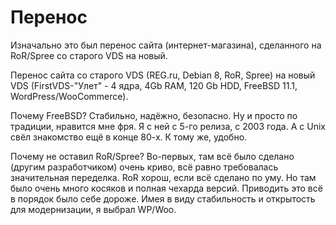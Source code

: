 # Перенос
Изначально это был перенос сайта (интернет-магазина), сделанного на RoR/Spree со старого VDS на новый.

Перенос сайта со старого VDS (REG.ru, Debian 8, RoR, Spree) на новый VDS (FirstVDS-"Улет" - 4 ядра, 4Gb RAM, 120 Gb HDD, FreeBSD 11.1, WordPress/WooCommerce).

Почему FreeBSD? Стабильно, надёжно, безопасно. Ну и просто по традиции, нравится мне фря. Я с ней с 5-го релиза, с 2003 года. А с Unix свёл знакомство ещё в конце 80-х. К тому же, удобно.

Почему не оставил RoR/Spree? Во-первых, там всё было сделано (другим разработчиком) очень криво, всё равно требовалась значительная переделка. RoR хорош, если всё сделано по уму. Но там было очень много косяков и полная чехарда версий. Приводить это всё в порядок было себе дороже. Имея в виду стабильность и открытость для модернизации, я выбрал WP/Woo.
